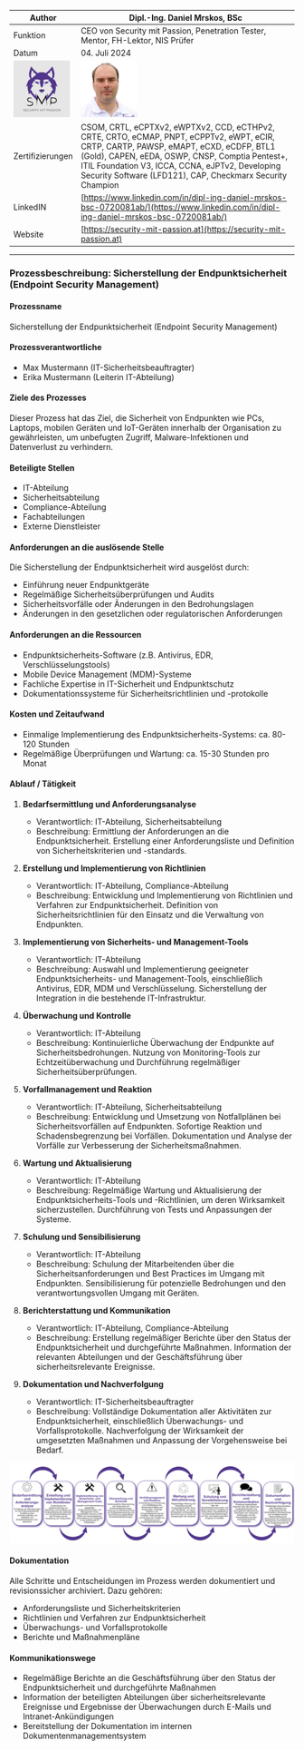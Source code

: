 | Author | Dipl.-Ing. Daniel Mrskos, BSc |  
|--------|---------------------------------------------------------------|   
| Funktion | CEO von Security mit Passion, Penetration Tester, Mentor, FH-Lektor, NIS Prüfer |                               
| Datum  | 04. Juli 2024                                                 |
| <img src="SMP_LOGO.png" alt="Firmenlogo" width="100"/>    | <img src="daniel.jpeg" alt="Author" width="100"/>                         |                                              |
| Zertifizierungen  | CSOM, CRTL, eCPTXv2, eWPTXv2, CCD, eCTHPv2, CRTE, CRTO, eCMAP, PNPT, eCPPTv2, eWPT, eCIR, CRTP, CARTP, PAWSP, eMAPT, eCXD, eCDFP, BTL1 (Gold), CAPEN, eEDA, OSWP, CNSP, Comptia Pentest+, ITIL Foundation V3, ICCA, CCNA, eJPTv2, Developing Security Software (LFD121), CAP, Checkmarx Security Champion                                         |
| LinkedIN  | [https://www.linkedin.com/in/dipl-ing-daniel-mrskos-bsc-0720081ab/](https://www.linkedin.com/in/dipl-ing-daniel-mrskos-bsc-0720081ab/)  
| Website  | [https://security-mit-passion.at](https://security-mit-passion.at)  

---
### Prozessbeschreibung: Sicherstellung der Endpunktsicherheit (Endpoint Security Management)

#### Prozessname
Sicherstellung der Endpunktsicherheit (Endpoint Security Management)

#### Prozessverantwortliche
- Max Mustermann (IT-Sicherheitsbeauftragter)
- Erika Mustermann (Leiterin IT-Abteilung)

#### Ziele des Prozesses
Dieser Prozess hat das Ziel, die Sicherheit von Endpunkten wie PCs, Laptops, mobilen Geräten und IoT-Geräten innerhalb der Organisation zu gewährleisten, um unbefugten Zugriff, Malware-Infektionen und Datenverlust zu verhindern.

#### Beteiligte Stellen
- IT-Abteilung
- Sicherheitsabteilung
- Compliance-Abteilung
- Fachabteilungen
- Externe Dienstleister

#### Anforderungen an die auslösende Stelle
Die Sicherstellung der Endpunktsicherheit wird ausgelöst durch:
- Einführung neuer Endpunktgeräte
- Regelmäßige Sicherheitsüberprüfungen und Audits
- Sicherheitsvorfälle oder Änderungen in den Bedrohungslagen
- Änderungen in den gesetzlichen oder regulatorischen Anforderungen

#### Anforderungen an die Ressourcen
- Endpunktsicherheits-Software (z.B. Antivirus, EDR, Verschlüsselungstools)
- Mobile Device Management (MDM)-Systeme
- Fachliche Expertise in IT-Sicherheit und Endpunktschutz
- Dokumentationssysteme für Sicherheitsrichtlinien und -protokolle

#### Kosten und Zeitaufwand
- Einmalige Implementierung des Endpunktsicherheits-Systems: ca. 80-120 Stunden
- Regelmäßige Überprüfungen und Wartung: ca. 15-30 Stunden pro Monat

#### Ablauf / Tätigkeit

1. **Bedarfsermittlung und Anforderungsanalyse**
   - Verantwortlich: IT-Abteilung, Sicherheitsabteilung
   - Beschreibung: Ermittlung der Anforderungen an die Endpunktsicherheit. Erstellung einer Anforderungsliste und Definition von Sicherheitskriterien und -standards.

2. **Erstellung und Implementierung von Richtlinien**
   - Verantwortlich: IT-Abteilung, Compliance-Abteilung
   - Beschreibung: Entwicklung und Implementierung von Richtlinien und Verfahren zur Endpunktsicherheit. Definition von Sicherheitsrichtlinien für den Einsatz und die Verwaltung von Endpunkten.

3. **Implementierung von Sicherheits- und Management-Tools**
   - Verantwortlich: IT-Abteilung
   - Beschreibung: Auswahl und Implementierung geeigneter Endpunktsicherheits- und Management-Tools, einschließlich Antivirus, EDR, MDM und Verschlüsselung. Sicherstellung der Integration in die bestehende IT-Infrastruktur.

4. **Überwachung und Kontrolle**
   - Verantwortlich: IT-Abteilung
   - Beschreibung: Kontinuierliche Überwachung der Endpunkte auf Sicherheitsbedrohungen. Nutzung von Monitoring-Tools zur Echtzeitüberwachung und Durchführung regelmäßiger Sicherheitsüberprüfungen.

5. **Vorfallmanagement und Reaktion**
   - Verantwortlich: IT-Abteilung, Sicherheitsabteilung
   - Beschreibung: Entwicklung und Umsetzung von Notfallplänen bei Sicherheitsvorfällen auf Endpunkten. Sofortige Reaktion und Schadensbegrenzung bei Vorfällen. Dokumentation und Analyse der Vorfälle zur Verbesserung der Sicherheitsmaßnahmen.

6. **Wartung und Aktualisierung**
   - Verantwortlich: IT-Abteilung
   - Beschreibung: Regelmäßige Wartung und Aktualisierung der Endpunktsicherheits-Tools und -Richtlinien, um deren Wirksamkeit sicherzustellen. Durchführung von Tests und Anpassungen der Systeme.

7. **Schulung und Sensibilisierung**
   - Verantwortlich: IT-Abteilung
   - Beschreibung: Schulung der Mitarbeitenden über die Sicherheitsanforderungen und Best Practices im Umgang mit Endpunkten. Sensibilisierung für potenzielle Bedrohungen und den verantwortungsvollen Umgang mit Geräten.

8. **Berichterstattung und Kommunikation**
   - Verantwortlich: IT-Abteilung, Compliance-Abteilung
   - Beschreibung: Erstellung regelmäßiger Berichte über den Status der Endpunktsicherheit und durchgeführte Maßnahmen. Information der relevanten Abteilungen und der Geschäftsführung über sicherheitsrelevante Ereignisse.

9. **Dokumentation und Nachverfolgung**
   - Verantwortlich: IT-Sicherheitsbeauftragter
   - Beschreibung: Vollständige Dokumentation aller Aktivitäten zur Endpunktsicherheit, einschließlich Überwachungs- und Vorfallsprotokolle. Nachverfolgung der Wirksamkeit der umgesetzten Maßnahmen und Anpassung der Vorgehensweise bei Bedarf.

<img src="43_prozessgrafik.png" alt="Prozessgrafik" width="800"/> 

#### Dokumentation
Alle Schritte und Entscheidungen im Prozess werden dokumentiert und revisionssicher archiviert. Dazu gehören:
- Anforderungsliste und Sicherheitskriterien
- Richtlinien und Verfahren zur Endpunktsicherheit
- Überwachungs- und Vorfallsprotokolle
- Berichte und Maßnahmenpläne

#### Kommunikationswege
- Regelmäßige Berichte an die Geschäftsführung über den Status der Endpunktsicherheit und durchgeführte Maßnahmen
- Information der beteiligten Abteilungen über sicherheitsrelevante Ereignisse und Ergebnisse der Überwachungen durch E-Mails und Intranet-Ankündigungen
- Bereitstellung der Dokumentation im internen Dokumentenmanagementsystem